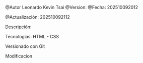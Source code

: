 @Autor Leonardo Kevin Tsai
@Version:
@Fecha: 202510092012

@Actualización: 202510092112

Descripción: 

Tecnologías: HTML - CSS

Versionado con Git

Modificacion